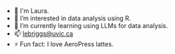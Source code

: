 - 👋 I'm Laura.
- 👀 I’m interested in data analysis using R. 
- 🌱 I’m currently learning using LLMs for data analysis.
- 📫 lebriggs@uvic.ca
- ⚡ Fun fact: I love AeroPress lattes. 

<!---
lebriggs/lebriggs is a ✨ special ✨ repository because its `README.md` (this file) appears on your GitHub profile.
You can click the Preview link to take a look at your changes.
--->
